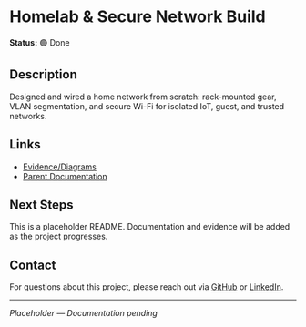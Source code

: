 # Homelab & Secure Network Build

**Status:** 🟢 Done

## Description

Designed and wired a home network from scratch: rack-mounted gear, VLAN segmentation, and secure Wi-Fi for isolated IoT, guest, and trusted networks.

## Links

- [Evidence/Diagrams](./assets)
- [Parent Documentation](../README.md)

## Next Steps

This is a placeholder README. Documentation and evidence will be added as the project progresses.

## Contact

For questions about this project, please reach out via [GitHub](https://github.com/sams-jackson) or [LinkedIn](https://www.linkedin.com/in/sams-jackson).

---
*Placeholder — Documentation pending*
